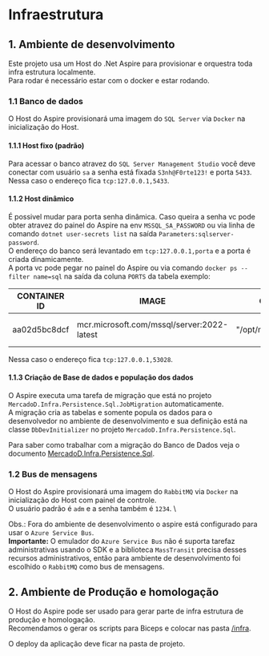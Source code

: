 ﻿# Infraestrutura

## 1. Ambiente de desenvolvimento

Este projeto usa um Host do .Net Aspire para provisionar e orquestra toda infra estrutura localmente. \
Para rodar é necessário estar com o docker e estar rodando.

### 1.1 Banco de dados
O Host do Aspire provisionará uma imagem do `SQL Server` via `Docker` na inicialização do Host.

#### 1.1.1 Host fixo (padrão)
Para acessar o banco atravez do `SQL Server Management Studio` você deve conectar com usuário `sa` 
a senha está fixada `S3nh@F0rte123!` e porta `5433`. \
Nessa caso o endereço fica `tcp:127.0.0.1,5433`.

#### 1.1.2 Host dinâmico
É possivel mudar para porta senha dinâmica. Caso queira a senha vc pode obter atravez do painel do Aspire 
na env `MSSQL_SA_PASSWORD` ou via linha de comando `dotnet user-secrets list` na saída `Parameters:sqlserver-password`. \
O endereço do banco será levantado em `tcp:127.0.0.1,porta` e a porta é criada dinamicamente. \
A porta vc pode pegar no painel do Aspire ou via comando `docker ps --filter name=sql` 
na saída da coluna `PORTS` da tabela exemplo: 

| CONTAINER ID		| IMAGE											| COMMAND					| CREATED			| STATUS			| PORTS							| NAMES					| 
| ---				| --											| --						| --				| --				| --							| --					|
| aa02d5bc8dcf		| mcr.microsoft.com/mssql/server:2022-latest	| "/opt/mssql/bin/perm…"	| 51 minutes ago	| Up 51 minutes		| 127.0.0.1:53028->1433/tcp		| sqlserver-ygcdhgvf	|

Nessa caso o endereço fica `tcp:127.0.0.1,53028`.

#### 1.1.3 Criação de Base de dados e população dos dados

O Aspire executa uma tarefa de migração que está no projeto `MercadoD.Infra.Persistence.Sql.JobMigration` automaticamente. \
A migração cria as tabelas e somente popula os dados para o desenvolvedor no ambiente de desenvolvimento e
sua definição está na classe `DbDevInitializer` no projeto `MercadoD.Infra.Persistence.Sql`.

Para saber como trabalhar com a migração do Banco de Dados veja o documento [MercadoD.Infra.Persistence.Sql](../MercadoD.Infra.Persistence.Sql/README.md).

### 1.2 Bus de mensagens

O Host do Aspire provisionará uma imagem do `RabbitMQ` via `Docker` na inicialização do Host com painel de controle. \
O usuário padrão é `adm` e a senha também é `1234`. \

Obs.: Fora do ambiente de desenvolvimento o aspire está configurado para usar o `Azure Service Bus`. \
**Importante:** O emulador do `Azure Service Bus` não é suporta tarefaz administrativas usando o SDK e
a biblioteca `MassTransit` precisa desses recursos administrativos, então para ambiente de desenvolvimento 
foi escolhido o `RabbitMQ` como bus de mensagens. 

## 2. Ambiente de Produção e homologação

O Host do Aspire pode ser usado para gerar parte de infra estrutura de produção e homologação. \
Recomendamos o gerar os scripts para Biceps e colocar nas pasta [/infra](/infra). 

O deploy da aplicação deve ficar na pasta de projeto.
